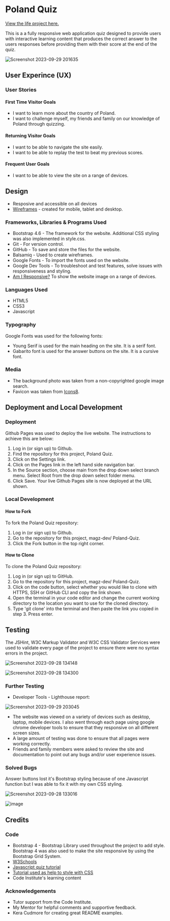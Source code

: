# Poland Quiz
[View the life project here.](https://magz-dev.github.io/Poland-Quiz/)

This is a a fully responsive web application quiz designed to provide users with interactive learning content that produces the correct answer to the users responses before providing them with their score at the end of the quiz.

![Screenshot 2023-09-29 201635](https://github.com/magz-dev/Poland-Quiz/assets/97630146/5eb6f50b-4da3-48fb-b84c-3a06df59b891)


## User Experince (UX)
### User Stories
#### First Time Visitor Goals
* I want to learn more about the country of Poland.
* I want to challenge myself, my friends and family on our knowledge of Poland through quizzing. 
  
#### Returning Visitor Goals
* I want to be able to navigate the site easily.
* I want to be able to replay the test to beat my previous scores. 
  
#### Frequent User Goals
* I want to be able  to view the site on a range of devices.

## Design
* Resposive and accessible on all devices
* [Wireframes](https://github.com/magz-dev/Poland-Quiz/files/12767684/Poland-Quiz.pdf) - created for mobile, tablet and desktop.
  
### Frameworks, Libraries & Programs Used
* Bootstrap 4.6 - The framework for the website. Additional CSS styling was also implemented in style.css.
* Git -  For version control.
* GitHub -  To save and store the files for the website.
* Balsamiq - Used to create wireframes.
* Google Fonts - To import the fonts used on the website.
* Google Dev Tools - To troubleshoot and test features, solve issues with responsiveness and styling.
* [Am I Responsive?](https://ui.dev/amiresponsive) To show the website image on a range of devices.
  
### Languages Used
* HTML5
* CSS3
* Javascript

### Typography
Google Fonts was used for the following fonts:
* Young Serif is used for the main heading on the site. It is a serif font.
* Gabarito font is used for the answer buttons on the site. It is a cursive font.

### Media
* The background photo was taken from a non-copyrighted google image search.
* Favicon was taken from [Icons8](https://icons8.com/).

## Deployment and Local Development

### Deployment 

Github Pages was used to deploy the live website. The instructions to achieve this are below:

1. Log in (or sign up) to Github.
2. Find the repository for this project, Poland Quiz.
3. Click on the Settings link.
4. Click on the Pages link in the left hand side navigation bar.
5. In the Source section, choose main from the drop down select branch menu. Select Root from the drop down select folder menu.
6. Click Save. Your live Github Pages site is now deployed at the URL shown.

### Local Development

#### How to Fork

To fork the Poland Quiz repository:

1. Log in (or sign up) to Github.
2. Go to the repository for this project, magz-dev/ Poland-Quiz.
3. Click the Fork button in the top right corner.

#### How to Clone

To clone the Poland Quiz repository:

1. Log in (or sign up) to GitHub.
2. Go to the repository for this project, magz-dev/ Poland-Quiz.
3. Click on the code button, select whether you would like to clone with HTTPS, SSH or GitHub CLI and copy the link shown.
4. Open the terminal in your code editor and change the current working directory to the location you want to use for the cloned directory.
5. Type 'git clone' into the terminal and then paste the link you copied in step 3. Press enter.

## Testing

The JSHint, W3C Markup Validator and W3C CSS Validator Services were used to validate every page of the project to ensure there were no syntax errors in the project.

![Screenshot 2023-09-28 134148](https://github.com/magz-dev/Poland-Quiz/assets/97630146/90798581-7558-40b7-90e6-3f005e9c9922)

![Screenshot 2023-09-28 134300](https://github.com/magz-dev/Poland-Quiz/assets/97630146/7769ce94-6527-4a2d-afb5-2402da33e386)

### Further Testing

* Developer Tools - Lighthouse report:

![Screenshot 2023-09-29 203045](https://github.com/magz-dev/Poland-Quiz/assets/97630146/e077a657-f287-4239-b240-eeeb31995768)

* The website was viewed on a variety of devices such as desktop, laptop, mobile devices. I also went through each page using google chrome developer tools to ensure that they responsive on all different screen sizes.
* A large amount of testing was done to ensure that all pages were working correctly.
* Friends and family members were asked to review the site and documentation to point out any bugs and/or user experience issues.

### Solved Bugs

Answer buttons lost it's Bootstrap styling because of one Javascript function but I was able to fix it with my own CSS styling.

![Screenshot 2023-09-28 133016](https://github.com/magz-dev/Poland-Quiz/assets/97630146/25dd3f96-d687-4829-a79b-58a3183f66c6)

![image](https://github.com/magz-dev/Poland-Quiz/assets/97630146/36adb395-74d0-4c47-a2de-7c961e58d6cd)

## Credits

### Code
* Bootstrap 4 - Bootstrap Library used throughout the project to add style. Bootstrap 4 was also used to make the site responsive by using the Bootstrap Grid System.
* [W3Schools](https://www.w3schools.com/default.asp)
* [Javascript quiz tutorial ](https://www.youtube.com/watch?v=PBcqGxrr9g8&t=1196s)
* [Tutorial used as help to style with CSS](https://www.youtube.com/watch?v=PBcqGxrr9g8&t=1196s)
* Code Institute's learning content
  
### Acknowledgements
* Tutor support from the Code Institute.
* My Mentor for helpful comments and supportive feedback.
* Kera Cudmore for creating great README examples.
